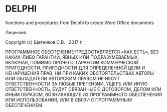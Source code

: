 # DELPHI
functions and procedures from Delphi to create Word Office documents

Лицензия

Copyright (c) Щетников С.В. , 2017 г.



ПРОГРАММНОЕ ОБЕСПЕЧЕНИЕ ПРЕДОСТАВЛЯЕТСЯ «КАК ЕСТЬ», БЕЗ КАКИХ-ЛИБО ГАРАНТИЙ, ЯВНЫХ ИЛИ ПОДРАЗУМЕВАЕМЫХ, 
ВКЛЮЧАЯ, ПОМИМО ПРОЧЕГО, ГАРАНТИИ КОММЕРЧЕСКОЙ ПРИГОДНОСТИ, ПРИГОДНОСТИ ДЛЯ ОПРЕДЕЛЕННОЙ ЦЕЛИ И НЕНАРУШЕНИЯ ПРАВ. 
НИ ПРИ КАКИХ ОБСТОЯТЕЛЬСТВАХ АВТОРЫ ИЛИ ОБЛАДАТЕЛИ АВТОРСКИМ ПРАВОМ НЕ НЕСУТ ОТВЕТСТВЕННОСТИ ЗА ЛЮБЫЕ ПРЕТЕНЗИИ, 
УЩЕРБ ИЛИ ИНУЮ ОТВЕТСТВЕННОСТЬ, БУДУТ СВЯЗАННЫЕ С ДОГОВОРОМ, ДЕЛОМ ИЛИ ИНЫМ ОБРАЗОМ, 
ВОЗНИКАЮЩИЕ ИЗ ПРОГРАММНОГО ОБЕСПЕЧЕНИЯ ИЛИ ИСПОЛЬЗОВАНИЯ, ИЛИ В СВЯЗИ С ПРОГРАММНЫМ ОБЕСПЕЧЕНИЕМ.
 
